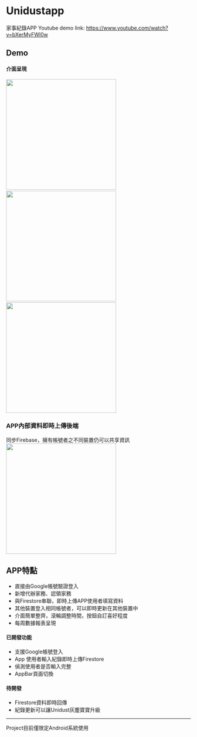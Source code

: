 # Unidustapp
家事紀錄APP
Youtube demo link: https://www.youtube.com/watch?v=bXerMyFWl0w
## Demo
#### 介面呈現
<img src="https://github.com/helenchiu1221/Unidustapp/blob/master/welcom1.gif" height=300 />&nbsp;&nbsp;&nbsp;&nbsp;&nbsp;&nbsp;&nbsp;<img src="https://github.com/helenchiu1221/Unidustapp/blob/master/info.gif" height=300 />&nbsp;&nbsp;&nbsp;&nbsp;&nbsp;&nbsp;&nbsp;<img src="https://github.com/helenchiu1221/Unidustapp/blob/master/screen.gif" height=300 />  
### APP內部資料即時上傳後端
同步Firebase，擁有帳號者之不同裝置仍可以共享資訊  
 <img src="https://github.com/helenchiu1221/Unidustapp/blob/master/record.gif" height=300 />

## APP特點
* 直接由Google帳號驗證登入
* 新增代辦家務、認領家務
* 與Firestore串聯，即時上傳APP使用者填寫資料
* 其他裝置登入相同帳號者，可以即時更新在其他裝置中
* 介面簡單整齊，滾輪調整時間，按鈕自訂喜好程度
* 每周數據報表呈現    

#### 已開發功能
* 支援Google帳號登入
* App 使用者輸入紀錄即時上傳Firestore
* 偵測使用者是否輸入完整
* AppBar頁面切換

#### 待開發
* Firestore資料即時回傳
* 紀錄更新可以讓Unidust灰塵寶寶升級

***
Project目前僅限定Android系統使用



